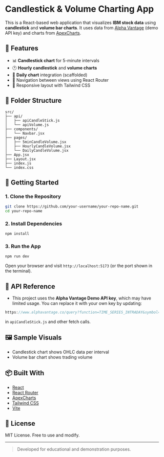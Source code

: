 # Candlestick & Volume Charting App

This is a React-based web application that visualizes **IBM stock data** using **candlestick** and **volume bar charts**. It uses data from [Alpha Vantage](https://www.alphavantage.co/) (demo API key) and charts from [ApexCharts](https://apexcharts.com/).

## 🔧 Features

- 📊 **Candlestick chart** for 5-minute intervals
- 🕐 **Hourly candlestick** and **volume charts**
- 📅 **Daily chart** integration (scaffolded)
- 🧭 Navigation between views using React Router
- 💅 Responsive layout with Tailwind CSS

## 📁 Folder Structure

```
src/
├── api/
│   ├── apiCandleStick.js
│   └── apiVolume.js
├── components/
│   └── Navbar.jsx
├── pages/
│   ├── 5minCandleVolume.jsx
│   ├── HourlyCandleVolume.jsx
│   └── DailyCandleVolume.jsx
├── App.jsx
├── Layout.jsx
├── index.js
└── index.css
```

## 🚀 Getting Started

### 1. Clone the Repository

```bash
git clone https://github.com/your-username/your-repo-name.git
cd your-repo-name
```

### 2. Install Dependencies

```bash
npm install
```

### 3. Run the App

```bash
npm run dev
```

Open your browser and visit `http://localhost:5173` (or the port shown in the terminal).

## 🧪 API Reference

- This project uses the **Alpha Vantage Demo API key**, which may have limited usage. You can replace it with your own key by updating:

```js
https://www.alphavantage.co/query?function=TIME_SERIES_INTRADAY&symbol=IBM&...
```

in `apiCandleStick.js` and other fetch calls.

## 🖼 Sample Visuals

- Candlestick chart shows OHLC data per interval
- Volume bar chart shows trading volume

## 📦 Built With

- [React](https://reactjs.org/)
- [React Router](https://reactrouter.com/)
- [ApexCharts](https://apexcharts.com/)
- [Tailwind CSS](https://tailwindcss.com/)
- [Vite](https://vitejs.dev/)

## 📄 License

MIT License. Free to use and modify.

---

> Developed for educational and demonstration purposes.
